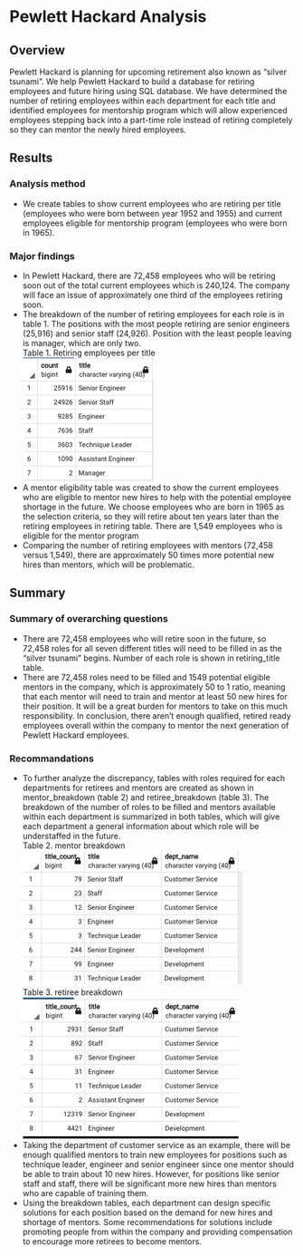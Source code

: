 # Pewlett Hackard Analysis
## Overview 
Pewlett Hackard is planning for upcoming retirement also known as “silver tsunami”. We help Pewlett Hackard to build a database for retiring employees and future hiring using SQL database. We have determined the number of retiring employees within each department for each title and identified employees for mentorship program which will allow experienced employees stepping back into a part-time role instead of retiring completely so they can mentor the newly hired employees.
## Results
### Analysis method 
- We create tables to show current employees who are retiring per title (employees who were born between year 1952 and 1955) and current employees eligible for mentorship program (employees who were born in 1965). 
### Major findings
- In Pewlett Hackard, there are 72,458 employees who will be retiring soon out of the total current employees which is 240,124. The company will face an issue of approximately one third of the employees retiring soon.
- The breakdown of the number of retiring employees for each role is in table 1. The positions with the most people retiring are senior engineers (25,916) and senior staff (24,926). Position with the least people leaving is manager, which are only two. <br/>
    Table 1. Retiring employees per title <br/>
    ![retiring employees per title](/Resources/retiring_titles.png)<br/>
-  A mentor eligibility table was created to show the current employees who are eligible to mentor new hires to help with the potential employee shortage in the future. We choose employees who are born in 1965 as the selection criteria, so they will retire about ten years later than the retiring employees in retiring table. There are 1,549 employees who is eligible for the mentor program
-  Comparing the number of retiring employees with mentors (72,458 versus 1,549), there are approximately 50 times more potential new hires than mentors, which will be problematic.
## Summary
### Summary of overarching questions 
- There are 72,458 employees who will retire soon in the future, so 72,458 roles for all seven different titles will need to be filled in as the “silver tsunami” begins. Number of each role is shown in retiring_title table.
- There are 72,458 roles need to be filled and 1549 potential eligible mentors in the company, which is approximately 50 to 1 ratio, meaning that each mentor will need to train and mentor at least 50 new hires for their position. It will be a great burden for mentors to take on this much responsibility. In conclusion, there aren’t enough qualified, retired ready employees overall within the company to mentor the next generation of Pewlett Hackard employees.
### Recommandations 
- To further analyze the discrepancy, tables with roles required for each departments for retirees and mentors are created as shown in mentor_breakdown (table 2) and retiree_breakdown (table 3). The breakdown of the number of roles to be filled and mentors available within each department is summarized in both tables, which will give each department a general information about which role will be understaffed in the future. <br/>
Table 2. mentor breakdown <br/>
![mentor breakdown](/Resources/mentor_breakdown.png)<br/>
Table 3. retiree breakdown <br/>
![retiree breakdown](/Resources/retiree_breakdown.png)<br/>
- Taking the department of customer service as an example, there will be enough qualified mentors to train new employees for positions such as technique leader, engineer and senior engineer since one mentor should be able to train about 10 new hires. However, for positions like senior staff and staff, there will be significant more new hires than mentors who are capable of training them. 
- Using the breakdown tables, each department can design specific solutions for each position based on the demand for new hires and shortage of mentors. Some recommendations for solutions include promoting people from within the company and providing compensation to encourage more retirees to become mentors.



